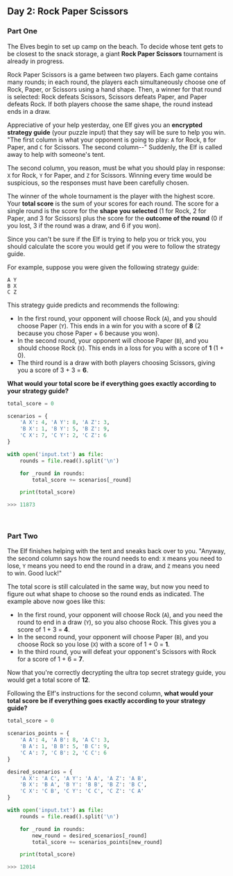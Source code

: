 ## Day 2: Rock Paper Scissors

### Part One

The Elves begin to set up camp on the beach. To decide whose tent gets to be closest to the snack storage, a giant **Rock Paper Scissors** tournament is already in progress.

Rock Paper Scissors is a game between two players. Each game contains many rounds; in each round, the players each simultaneously choose one of Rock, Paper, or Scissors using a hand shape. Then, a winner for that round is selected: Rock defeats Scissors, Scissors defeats Paper, and Paper defeats Rock. If both players choose the same shape, the round instead ends in a draw.

Appreciative of your help yesterday, one Elf gives you an **encrypted strategy guide** (your puzzle input) that they say will be sure to help you win. "The first column is what your opponent is going to play: `A` for Rock, `B` for Paper, and `C` for Scissors. The second column--" Suddenly, the Elf is called away to help with someone's tent.

The second column, you reason, must be what you should play in response: `X` for Rock, `Y` for Paper, and `Z` for Scissors. Winning every time would be suspicious, so the responses must have been carefully chosen.

The winner of the whole tournament is the player with the highest score. Your **total score** is the sum of your scores for each round. The score for a single round is the score for the **shape you selected** (1 for Rock, 2 for Paper, and 3 for Scissors) plus the score for the **outcome of the round** (0 if you lost, 3 if the round was a draw, and 6 if you won).

Since you can't be sure if the Elf is trying to help you or trick you, you should calculate the score you would get if you were to follow the strategy guide.

For example, suppose you were given the following strategy guide:

```
A Y
B X
C Z
```

This strategy guide predicts and recommends the following:
- In the first round, your opponent will choose Rock (`A`), and you should choose Paper (`Y`). This ends in a win for you with a score of **8** (2 because you chose Paper + 6 because you won).
- In the second round, your opponent will choose Paper (`B`), and you should choose Rock (`X`). This ends in a loss for you with a score of **1** (1 + 0).
- The third round is a draw with both players choosing Scissors, giving you a score of 3 + 3 = **6**.

**What would your total score be if everything goes exactly according to your strategy guide?**

```python
total_score = 0

scenarios = {
    'A X': 4, 'A Y': 8, 'A Z': 3,
    'B X': 1, 'B Y': 5, 'B Z': 9,
    'C X': 7, 'C Y': 2, 'C Z': 6
}

with open('input.txt') as file:
    rounds = file.read().split('\n')

    for _round in rounds:
        total_score += scenarios[_round]

    print(total_score)

>>> 11873
```

<br>

### Part Two

The Elf finishes helping with the tent and sneaks back over to you. "Anyway, the second column says how the round needs to end: `X` means you need to lose, `Y` means you need to end the round in a draw, and `Z` means you need to win. Good luck!"

The total score is still calculated in the same way, but now you need to figure out what shape to choose so the round ends as indicated. The example above now goes like this:

- In the first round, your opponent will choose Rock (`A`), and you need the round to end in a draw (`Y`), so you also choose Rock. This gives you a score of 1 + 3 = **4**.
- In the second round, your opponent will choose Paper (`B`), and you choose Rock so you lose (`X`) with a score of 1 + 0 = **1**.
- In the third round, you will defeat your opponent's Scissors with Rock for a score of 1 + 6 = **7**.

Now that you're correctly decrypting the ultra top secret strategy guide, you would get a total score of **12**.

Following the Elf's instructions for the second column, **what would your total score be if everything goes exactly according to your strategy guide?**

```python
total_score = 0

scenarios_points = {
    'A A': 4, 'A B': 8, 'A C': 3,
    'B A': 1, 'B B': 5, 'B C': 9,
    'C A': 7, 'C B': 2, 'C C': 6
}

desired_scenarios = {
    'A X': 'A C', 'A Y': 'A A', 'A Z': 'A B',
    'B X': 'B A', 'B Y': 'B B', 'B Z': 'B C',
    'C X': 'C B', 'C Y': 'C C', 'C Z': 'C A'
}

with open('input.txt') as file:
    rounds = file.read().split('\n')

    for _round in rounds:
        new_round = desired_scenarios[_round]
        total_score += scenarios_points[new_round]

    print(total_score)

>>> 12014
```
